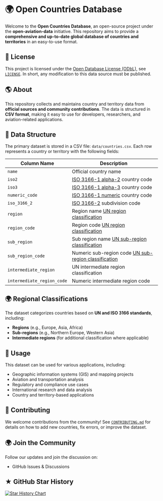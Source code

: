 # 🌍 Open Countries Database

Welcome to the **Open Countries Database**, an open-source project under the **open-aviation-data** initiative. This
repository aims to provide a **comprehensive and up-to-date global database of countries and territories** in an
easy-to-use format.

## 📜 License

This project is licensed under the [Open Database License (ODbL)](https://opendatacommons.org/licenses/odbl/1-0/), see [
`LICENSE`](LICENSE). In short, any modification to this data source must be published.

## 🌎 About

This repository collects and maintains country and territory data from **official sources and community contributions**.
The data is structured in **CSV format**, making it easy to use for developers, researchers, and aviation-related
applications.

## 📂 Data Structure

The primary dataset is stored in a CSV file: `data/countries.csv`. Each row represents a country or territory with the
following fields:

| Column Name                | Description                                                                                          |
|----------------------------|------------------------------------------------------------------------------------------------------|
| `name`                     | Official country name                                                                                |
| `iso2`                     | [ISO 3166-1 alpha-2](https://en.wikipedia.org/wiki/ISO_3166-1_alpha-2) country code                  |
| `iso3`                     | [ISO 3166-1 alpha-3](https://en.wikipedia.org/wiki/ISO_3166-1_alpha-3) country code                  |
| `numeric_code`             | [ISO 3166-1 numeric](https://en.wikipedia.org/wiki/ISO_3166-1_numeric) country code                  |
| `iso_3166_2`               | [ISO 3166-2](https://en.wikipedia.org/wiki/ISO_3166-2) subdivision code                              |
| `region`                   | Region name [UN region classification](https://unstats.un.org/unsd/methodology/m49/)                 |
| `region_code`              | Region code [UN region classification](https://unstats.un.org/unsd/methodology/m49/)                 |
| `sub_region`               | Sub region name [UN sub-region classification](https://unstats.un.org/unsd/methodology/m49/)         |
| `sub_region_code`          | Numeric sub-region code [UN sub-region classification](https://unstats.un.org/unsd/methodology/m49/) |
| `intermediate_region`      | UN intermediate region classification                                                                |
| `intermediate_region_code` | Numeric intermediate region code                                                                     |

## 🌍 Regional Classifications

The dataset categorizes countries based on **UN and ISO 3166 standards**, including:

- **Regions** (e.g., Europe, Asia, Africa)
- **Sub-regions** (e.g., Northern Europe, Western Asia)
- **Intermediate regions** (for additional classification where applicable)

## 🚀 Usage

This dataset can be used for various applications, including:

- Geographic information systems (GIS) and mapping projects
- Aviation and transportation analysis
- Regulatory and compliance use cases
- International research and data analysis
- Country and territory-based applications

## 🤝 Contributing

We welcome contributions from the community! See [`CONTRIBUTING.md`](CONTRIBUTING.md) for details on how to add new
countries, fix errors, or improve the dataset.

## 🌍 Join the Community

Follow our updates and join the discussion on:

- GitHub Issues & Discussions

## ★ GitHub Star History

<a href="https://www.star-history.com/#open-aviation-data/countries&Date">
 <picture>
   <source media="(prefers-color-scheme: dark)" srcset="https://api.star-history.com/svg?repos=open-aviation-data/countries&type=Date&theme=dark" />
   <source media="(prefers-color-scheme: light)" srcset="https://api.star-history.com/svg?repos=open-aviation-data/countries&type=Date" />
   <img alt="Star History Chart" src="https://api.star-history.com/svg?repos=open-aviation-data/countries&type=Date" />
 </picture>
</a>
